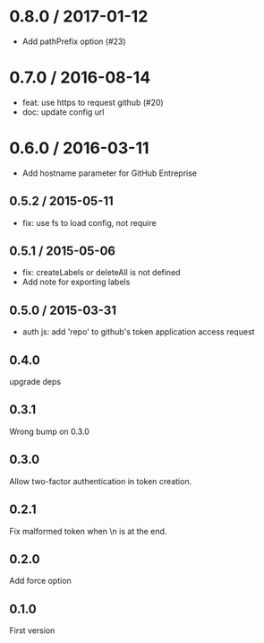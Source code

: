 
0.8.0 / 2017-01-12
==================

  * Add pathPrefix option (#23)

0.7.0 / 2016-08-14
==================

  * feat: use https to request github (#20)
  * doc: update config url

0.6.0 / 2016-03-11
==================

 * Add hostname parameter for GitHub Entreprise

## 0.5.2 / 2015-05-11

- fix: use fs to load config, not require

## 0.5.1 / 2015-05-06

- fix: createLabels or deleteAll is not defined
- Add note for exporting labels

## 0.5.0 / 2015-03-31

- auth js: add 'repo' to github's token application access request

## 0.4.0

upgrade deps

## 0.3.1

Wrong bump on 0.3.0

## 0.3.0

Allow two-factor authentication in token creation.

## 0.2.1

Fix malformed token when \n is at the end.

## 0.2.0

Add force option

## 0.1.0

First version
